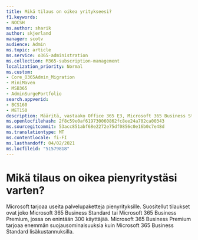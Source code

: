 ```yaml
---
title: Mikä tilaus on oikea yritykseesi?
f1.keywords:
- NOCSH
ms.author: sharik
author: skjerland
manager: scotv
audience: Admin
ms.topic: article
ms.service: o365-administration
ms.collection: M365-subscription-management
localization_priority: Normal
ms.custom:
- Core_O365Admin_Migration
- MiniMaven
- MSB365
- AdminSurgePortfolio
search.appverid:
- BCS160
- MET150
description: Määritä, vastaako Office 365 E3, Microsoft 365 Business Standard vai Microsoft 365 Business Premium yrityksesi kanssa.
ms.openlocfilehash: 2f8c59e0af619730060862fc8ee24a702ca00343
ms.sourcegitcommit: 53acc851abf68e2272e75df0856c0e16b0c7e48d
ms.translationtype: MT
ms.contentlocale: fi-FI
ms.lasthandoff: 04/02/2021
ms.locfileid: "51579818"
---
```

# <a name="what-subscription-is-right-for-your-small-business"></a>Mikä tilaus on oikea pienyritystäsi varten?

Microsoft tarjoaa useita palvelupaketteja pienyrityksille. Suositellut tilaukset ovat joko Microsoft 365 Business Standard tai Microsoft 365 Business Premium, jossa on enintään 300 käyttäjää. Microsoft 365 Business Premium tarjoaa enemmän suojausominaisuuksia kuin Microsoft 365 Business Standard lisäkustannuksilla.
